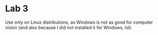 # Lab 3

Use only on Linux distributions, as Windows is not as good for computer vision (and also because I did not installed it for Windows, lol).